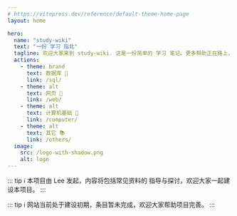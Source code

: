 ```yaml
---
# https://vitepress.dev/reference/default-theme-home-page
layout: home

hero:
  name: "study-wiki"
  text: "一份 学习 指北"
  tagline: 欢迎大家来到 study-wiki. 这是一份简单的 学习 笔记。更多帮助正在路上，敬请期待……
  actions:
    - theme: brand
      text: 数据库 🏫
      link: /sql/
    - theme: alt
      text: 网页 👕
      link: /web/
    - theme: alt
      text: 计算机基础 🚨
      link: /computer/
    - theme: alt
      text: 其它 📚
      link: /others/
  image:
    src: /logo-with-shadow.png
    alt: logo
---
```




<HomeContent>

::: tip ℹ️
本项目由 Lee 发起，内容将包括常见资料的 指导与探讨，欢迎大家一起建设本项目。
:::

::: tip ℹ️
网站当前处于建设初期，条目暂未完成，欢迎大家帮助项目完善。
:::



</HomeContent>
